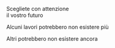 <div>

Scegliete con attenzione<br>il vostro futuro

</div>


<div class="fragment">

Alcuni lavori potrebbero non esistere più

</div>

<div class="fragment">

Altri potrebbero non esistere ancora

</div>


<aside class="notes">
</aside>
